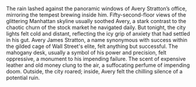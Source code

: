 The rain lashed against the panoramic windows of Avery Stratton’s office, mirroring the tempest brewing inside him.  Fifty-second-floor views of the glittering Manhattan skyline usually soothed Avery, a stark contrast to the chaotic churn of the stock market he navigated daily. But tonight, the city lights felt cold and distant, reflecting the icy grip of anxiety that had settled in his gut. Avery James Stratton, a name synonymous with success within the gilded cage of Wall Street's elite, felt anything but successful.  The mahogany desk, usually a symbol of his power and precision, felt oppressive, a monument to his impending failure.  The scent of expensive leather and old money clung to the air, a suffocating perfume of impending doom. Outside, the city roared; inside, Avery felt the chilling silence of a potential ruin.
